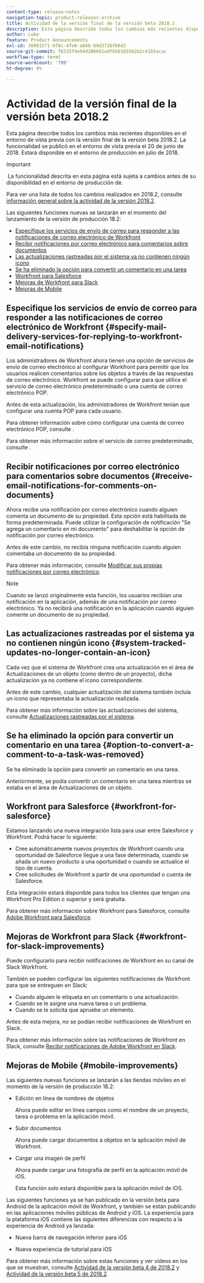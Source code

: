 ```yaml
---
content-type: release-notes
navigation-topic: product-releases-archive
title: Actividad de la versión final de la versión beta 2018.2
description: Esta página describe todos los cambios más recientes disponibles en el entorno de vista previa con la versión final de la versión beta 2018.2. La funcionalidad se publicó en el entorno de vista previa el 20 de junio de 2018. Estará disponible en el entorno de producción en julio de 2018.
author: Luke
feature: Product Announcements
exl-id: 36001571-bf8c-4fe8-a66b-09d3726f66d3
source-git-commit: f6335f4e94d286681adfb50165562b2c41b5acac
workflow-type: tm+mt
source-wordcount: '799'
ht-degree: 0%

---
```


# Actividad de la versión final de la versión beta 2018.2

Esta página describe todos los cambios más recientes disponibles en el entorno de vista previa con la versión final de la versión beta 2018.2. La funcionalidad se publicó en el entorno de vista previa el 20 de junio de 2018. Estará disponible en el entorno de producción en julio de 2018.

>[!IMPORTANT]
>
> La funcionalidad descrita en esta página está sujeta a cambios antes de su disponibilidad en el entorno de producción de.

Para ver una lista de todos los cambios realizados en 2018.2, consulte  [información general sobre la actividad de la versión 2018.2](../../../../product-announcements/product-releases/quarterly-release-archive/2018.2-release-activity/2018.2-release-activity-overview.md).

Las siguientes funciones nuevas se lanzarán en el momento del lanzamiento de la versión de producción 18.2:

* [Especifique los servicios de envío de correo para responder a las notificaciones de correo electrónico de Workfront](#specify-mail-delivery-services-for-replying-to-workfront-email-notifications)
* [Recibir notificaciones por correo electrónico para comentarios sobre documentos](#receive-email-notifications-for-comments-on-documents)
* [Las actualizaciones rastreadas por el sistema ya no contienen ningún icono](#system-tracked-updates-no-longer-contain-an-icon)
* [Se ha eliminado la opción para convertir un comentario en una tarea](#option-to-convert-a-comment-to-a-task-was-removed)
* [Workfront para Salesforce](#workfront-for-salesforce)
* [Mejoras de Workfront para Slack](#workfront-for-slack-improvements)
* [Mejoras de Mobile](#mobile-improvements)

## Especifique los servicios de envío de correo para responder a las notificaciones de correo electrónico de Workfront {#specify-mail-delivery-services-for-replying-to-workfront-email-notifications}

Los administradores de Workfront ahora tienen una opción de servicios de envío de correo electrónico al configurar Workfront para permitir que los usuarios realicen comentarios sobre los objetos a través de las respuestas de correo electrónico. Workfront se puede configurar para que utilice el servicio de correo electrónico predeterminado o una cuenta de correo electrónico POP.

Antes de esta actualización, los administradores de Workfront tenían que configurar una cuenta POP para cada usuario. 

Para obtener información sobre cómo configurar una cuenta de correo electrónico POP, consulte .

Para obtener más información sobre el servicio de correo predeterminado, consulte .

## Recibir notificaciones por correo electrónico para comentarios sobre documentos {#receive-email-notifications-for-comments-on-documents}

Ahora recibe una notificación por correo electrónico cuando alguien comenta un documento de su propiedad. Esta opción está habilitada de forma predeterminada. Puede utilizar la configuración de notificación &quot;Se agrega un comentario en mi documento&quot; para deshabilitar la opción de notificación por correo electrónico.

Antes de este cambio, no recibía ninguna notificación cuando alguien comentaba un documento de su propiedad. 

Para obtener más información, consulte [Modificar sus propias notificaciones por correo electrónico](../../../../workfront-basics/using-notifications/activate-or-deactivate-your-own-event-notifications.md).

>[!NOTE]
>
Cuando se lanzó originalmente esta función, los usuarios recibían una notificación en la aplicación, además de una notificación por correo electrónico. Ya no recibirá una notificación en la aplicación cuando alguien comente un documento de su propiedad. 

## Las actualizaciones rastreadas por el sistema ya no contienen ningún icono {#system-tracked-updates-no-longer-contain-an-icon}

Cada vez que el sistema de Workfront crea una actualización en el área de Actualizaciones de un objeto (como dentro de un proyecto), dicha actualización ya no contiene el icono correspondiente.

Antes de este cambio, cualquier actualización del sistema también incluía un icono que representaba la actualización realizada.

Para obtener más información sobre las actualizaciones del sistema, consulte [Actualizaciones rastreadas por el sistema](../../../../administration-and-setup/set-up-workfront/system-tracked-update-feeds/system-tracked-update-feeds.md).

## Se ha eliminado la opción para convertir un comentario en una tarea {#option-to-convert-a-comment-to-a-task-was-removed}

Se ha eliminado la opción para convertir un comentario en una tarea.

Anteriormente, se podía convertir un comentario en una tarea mientras se estaba en el área de Actualizaciones de un objeto.

## Workfront para Salesforce {#workfront-for-salesforce}

Estamos lanzando una nueva integración lista para usar entre Salesforce y Workfront. Podrá hacer lo siguiente:

* Cree automáticamente nuevos proyectos de Workfront cuando una oportunidad de Salesforce llegue a una fase determinada, cuando se añada un nuevo producto a una oportunidad o cuando se actualice el tipo de cuenta.
* Cree solicitudes de Workfront a partir de una oportunidad o cuenta de Salesforce.

Esta integración estará disponible para todos los clientes que tengan una Workfront Pro Edition o superior y será gratuita.

Para obtener más información sobre Workfront para Salesforce, consulte  [Adobe Workfront para Salesforce](../../../../workfront-integrations-and-apps/using-workfront-with-salesforce/workfront-for-salesforce.md).

## Mejoras de Workfront para Slack {#workfront-for-slack-improvements}

Puede configurarlo para recibir notificaciones de Workfront en su canal de Slack Workfront.

También se pueden configurar las siguientes notificaciones de Workfront para que se entreguen en Slack:

* Cuando alguien le etiqueta en un comentario o una actualización.
* Cuando se le asigne una nueva tarea o un problema.
* Cuando se le solicita que apruebe un elemento.

Antes de esta mejora, no se podían recibir notificaciones de Workfront en Slack.

Para obtener más información sobre las notificaciones de Workfront en Slack, consulte [Recibir notificaciones de Adobe Workfront en Slack](../../../../workfront-integrations-and-apps/using-workfront-with-slack/receive-workfront-notifications-in-slack.md).

## Mejoras de Mobile {#mobile-improvements}

Las siguientes nuevas funciones se lanzarán a las tiendas móviles en el momento de la versión de producción 18.2:

* Edición en línea de nombres de objetos 

  Ahora puede editar en línea campos como el nombre de un proyecto, tarea o problema en la aplicación móvil.

* Subir documentos 

  Ahora puede cargar documentos a objetos en la aplicación móvil de Workfront.

* Cargar una imagen de perfil 

  Ahora puede cargar una fotografía de perfil en la aplicación móvil de iOS.

  Esta función solo estará disponible para la aplicación móvil de iOS.

Las siguientes funciones ya se han publicado en la versión beta para Android de la aplicación móvil de Workfront, y también se están publicando en las aplicaciones móviles públicas de Android y iOS. La experiencia para la plataforma iOS contiene las siguientes diferencias con respecto a la experiencia de Android ya lanzada:

* Nueva barra de navegación inferior para iOS 

* Nueva experiencia de tutorial para iOS 

Para obtener más información sobre estas funciones y ver vídeos en los que se muestran, consulte [Actividad de la versión beta 4 de 2018.2](../../../../product-announcements/product-releases/quarterly-release-archive/2018.2-release-activity/2018.2-beta-4-release-activity.md) y [Actividad de la versión beta 5 de 2018.2](../../../../product-announcements/product-releases/quarterly-release-archive/2018.2-release-activity/2018.2-beta-5-release-activity.md).
